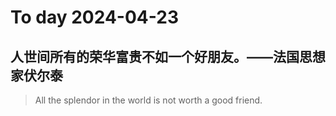 
# To day 2024-04-23


## 人世间所有的荣华富贵不如一个好朋友。——法国思想家伏尔泰
> All the splendor in the world is not worth a good friend.

    